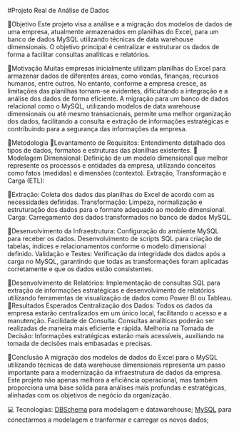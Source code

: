 #Projeto Real de Análise de Dados 

🔎Objetivo Este projeto visa a análise e a migração dos modelos de dados de uma empresa, atualmente armazenados em planilhas do Excel, para um banco de dados MySQL utilizando técnicas de data warehouse dimensionais. O objetivo principal é centralizar e estruturar os dados de forma a facilitar consultas analíticas e relatórios.

🔎Motivação
Muitas empresas inicialmente utilizam planilhas do Excel para armazenar dados de diferentes áreas, como vendas, finanças, recursos humanos, entre outros. No entanto, conforme a empresa cresce, as limitações das planilhas tornam-se evidentes, dificultando a integração e a análise dos dados de forma eficiente. A migração para um banco de dados relacional como o MySQL, utilizando modelos de data warehouse dimensionais ou até mesmo transacionais, permite uma melhor organização dos dados, facilitando a consulta e extração de informações estratégicas e contribuindo para a segurança das informações da empresa.

🔎Metodologia
📌Levantamento de Requisitos: Entendimento detalhado dos tipos de dados, formatos e estruturas das planilhas existentes.
📌Modelagem Dimensional: Definição de um modelo dimensional que melhor represente os processos e entidades da empresa, utilizando conceitos como fatos (medidas) e dimensões (contexto).
Extração, Transformação e Carga (ETL):

📌Extração: Coleta dos dados das planilhas do Excel de acordo com as necessidades definidas.
Transformação: Limpeza, normalização e estruturação dos dados para o formato adequado ao modelo dimensional. Carga: Carregamento dos dados transformados no banco de dados MySQL.

📌Desenvolvimento da Infraestrutura:
Configuração do ambiente MySQL para receber os dados. Desenvolvimento de scripts SQL para criação de tabelas, índices e relacionamentos conforme o modelo dimensional definido. Validação e Testes: Verificação da integridade dos dados após a carga no MySQL, garantindo que todas as transformações foram aplicadas corretamente e que os dados estão consistentes.

📌Desenvolvimento de Relatórios: Implementação de consultas SQL para extração de informações estratégicas e desenvolvimento de relatórios utilizando ferramentas de visualização de dados como Power BI ou Tableau.
🔎Resultados Esperados
Centralização dos Dados: Todos os dados da empresa estarão centralizados em um único local, facilitando o acesso e a manutenção. Facilidade de Consulta: Consultas analíticas poderão ser realizadas de maneira mais eficiente e rápida. Melhoria na Tomada de Decisão: Informações estratégicas estarão mais acessíveis, auxiliando na tomada de decisões mais embasadas e precisas.

🔎Conclusão
A migração dos modelos de dados do Excel para o MySQL utilizando técnicas de data warehouse dimensionais representa um passo importante para a modernização da infraestrutura de dados da empresa. Este projeto não apenas melhora a eficiência operacional, mas também proporciona uma base sólida para análises mais profundas e estratégicas, alinhadas com os objetivos de negócio da organização.

💻 Tecnologias: [DBSchema](https://dbschema.com/) para modelagem e datawarehouse;
                [ MySQL](https://www.mysql.com/) para conectarmos a modelagem e tranformar e carregar os novos dados;

